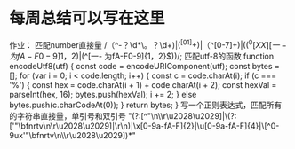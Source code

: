 # 每周总结可以写在这里





作业：
匹配number直接量
/（^-？\d*\。？\d+$)|(^[01]+$)|（^[0-7]+$)|((^0[XX][一-为fA-F0-9]{1，2}$)|(^[一- 为fA-F0-9]{1，2}$))/;
匹配utf-8的函数
function encodeUtf8(utf) {
const code = encodeURIComponent(utf);
const bytes = [];
for (var i = 0; i < code.length; i++) {
    const c = code.charAt(i);
    if (c === '%') {
        const hex = code.charAt(i + 1) + code.charAt(i + 2);
        const hexVal = parseInt(hex, 16);
        bytes.push(hexVal);
        i += 2;
    } else bytes.push(c.charCodeAt(0));
}
return bytes;
}
写一个正则表达式，匹配所有的字符串直接量，单引号和双引号
"(?:[^"\n\\\r\u2028\u2029]|\\(?:['"\\bfnrtv\n\r\u2028\u2029]|\r\n)|\\x[0-9a-fA-F]{2}|\\u[0-9a-fA-F]{4}|\\[^0-9ux'"\\bfnrtv\n\\\r\u2028\u2029])*" 
